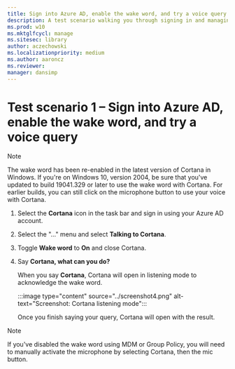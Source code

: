 ```yaml
---
title: Sign into Azure AD, enable the wake word, and try a voice query
description: A test scenario walking you through signing in and managing the notebook.
ms.prod: w10
ms.mktglfcycl: manage
ms.sitesec: library
author: aczechowski
ms.localizationpriority: medium
ms.author: aaroncz
ms.reviewer: 
manager: dansimp
---
```


# Test scenario 1 – Sign into Azure AD, enable the wake word, and try a voice query

>[!NOTE]
>The wake word has been re-enabled in the latest version of Cortana in Windows. If you're on Windows 10, version 2004, be sure that you've updated to build 19041.329 or later to use the wake word with Cortana. For earlier builds, you can still click on the microphone button to use your voice with Cortana.

1. Select the **Cortana** icon in the task bar and sign in using your Azure AD account.

2. Select the &quot;…&quot; menu and select **Talking to Cortana**.

3. Toggle **Wake word** to **On** and close Cortana.

4. Say **Cortana, what can you do?**

   When you say **Cortana**, Cortana will open in listening mode to acknowledge the wake word.

   :::image type="content" source="../screenshot4.png" alt-text="Screenshot: Cortana listening mode":::

   Once you finish saying your query, Cortana will open with the result.

>[!NOTE]
>If you've disabled the wake word using MDM or Group Policy, you will need to manually activate the microphone by selecting Cortana, then the mic button.
